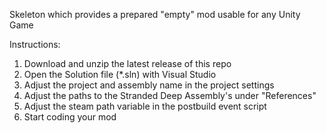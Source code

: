 Skeleton which provides a prepared "empty" mod usable for any Unity Game 

Instructions:

1. Download and unzip the latest release of this repo
2. Open the Solution file (*.sln) with Visual Studio
3. Adjust the project and assembly name in the project settings
4. Adjust the paths to the Stranded Deep Assembly's under "References"
5. Adjust the steam path variable in the postbuild event script
6. Start coding your mod
